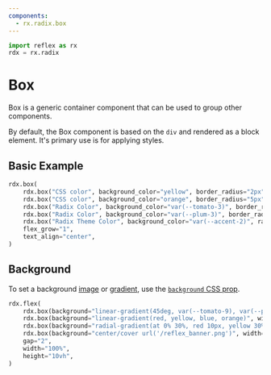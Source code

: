 ```yaml
---
components:
  - rx.radix.box
---
```


```python exec
import reflex as rx
rdx = rx.radix
```

# Box

Box is a generic container component that can be used to group other components.

By default, the Box component is based on the `div` and rendered as a block element. It's primary use is for applying styles.

## Basic Example

```python demo
rdx.box(
    rdx.box("CSS color", background_color="yellow", border_radius="2px", width="20%", margin="4px", padding="4px"),
    rdx.box("CSS color", background_color="orange", border_radius="5px", width="40%", margin="8px", padding="8px"),
    rdx.box("Radix Color", background_color="var(--tomato-3)", border_radius="5px", width="60%", margin="12px", padding="12px"),
    rdx.box("Radix Color", background_color="var(--plum-3)", border_radius="10px", width="80%", margin="16px", padding="16px"),
    rdx.box("Radix Theme Color", background_color="var(--accent-2)", radius="full", width="100%", margin="24px", padding="25px"),
    flex_grow="1",
    text_align="center",
)
```

## Background

To set a background [image](https://developer.mozilla.org/en-US/docs/Web/CSS/CSS_images) or
[gradient](https://developer.mozilla.org/en-US/docs/Web/CSS/CSS_images/Using_CSS_gradients),
use the [`background` CSS prop](https://developer.mozilla.org/en-US/docs/Web/CSS/background).

```python demo
rdx.flex(
    rdx.box(background="linear-gradient(45deg, var(--tomato-9), var(--plum-9))", width="20%", height="100%"),
    rdx.box(background="linear-gradient(red, yellow, blue, orange)", width="20%", height="100%"),
    rdx.box(background="radial-gradient(at 0% 30%, red 10px, yellow 30%, #1e90ff 50%)", width="20%", height="100%"),
    rdx.box(background="center/cover url('/reflex_banner.png')", width="20%", height="100%"),
    gap="2",
    width="100%",
    height="10vh",
)
```